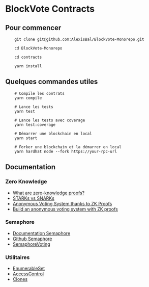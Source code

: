 # BlockVote Contracts 

## Pour commencer
```shell 
    git clone git@github.com:AlexisBal/BlockVote-Monorepo.git

    cd BlockVote-Monorepo

    cd contracts
    
    yarn install
```

## Quelques commandes utiles
```shell 
    # Compile les contrats
    yarn compile

    # Lance les tests
    yarn test

    # Lance les tests avec coverage
    yarn test:coverage

    # Démarrer une blockchain en local
    yarn start

    # Forker une blockchain et la démarrer en local
    yarn hardhat node --fork https://your-rpc-url 
```

## Documentation
### Zero Knowledge 
- [What are zero-knowledge proofs?](https://ethereum.org/en/zero-knowledge-proofs/)
- [STARKs vs SNARKs](https://consensys.net/blog/blockchain-explained/zero-knowledge-proofs-starks-vs-snarks/)
- [Anonymous Voting System thanks to ZK Proofs](https://hackernoon.com/how-to-create-an-anonymous-voting-system-on-the-blockchain-using-zero-knowledge-proofs)
- [Build an anonymous voting system with ZK proofs](https://thebojda.medium.com/how-i-built-an-anonymous-voting-system-on-the-ethereum-blockchain-using-zero-knowledge-proof-d5ab286228fd)

### Semaphore
- [Documentation Semaphore](https://semaphore.appliedzkp.org/docs/introduction)
- [Github Semaphore](https://github.com/semaphore-protocol/semaphore)
- [SemaphoreVoting](https://github.com/semaphore-protocol/semaphore/blob/main/packages/contracts/contracts/extensions/SemaphoreVoting.sol)
    
### Utilitaires
- [EnumerableSet](https://docs.openzeppelin.com/contracts/4.x/api/utils#EnumerableSet)
- [AccessControl](https://docs.openzeppelin.com/contracts/4.x/api/access#AccessControl)
- [Clones](https://docs.openzeppelin.com/contracts/4.x/api/proxy#Clones)